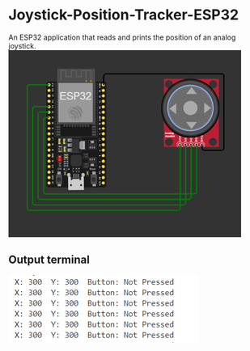 # Joystick-Position-Tracker-ESP32
An ESP32 application that reads and prints the position of an analog joystick.
![alt text](output/image.png)

## Output terminal
![alt text](output/terminal.png)